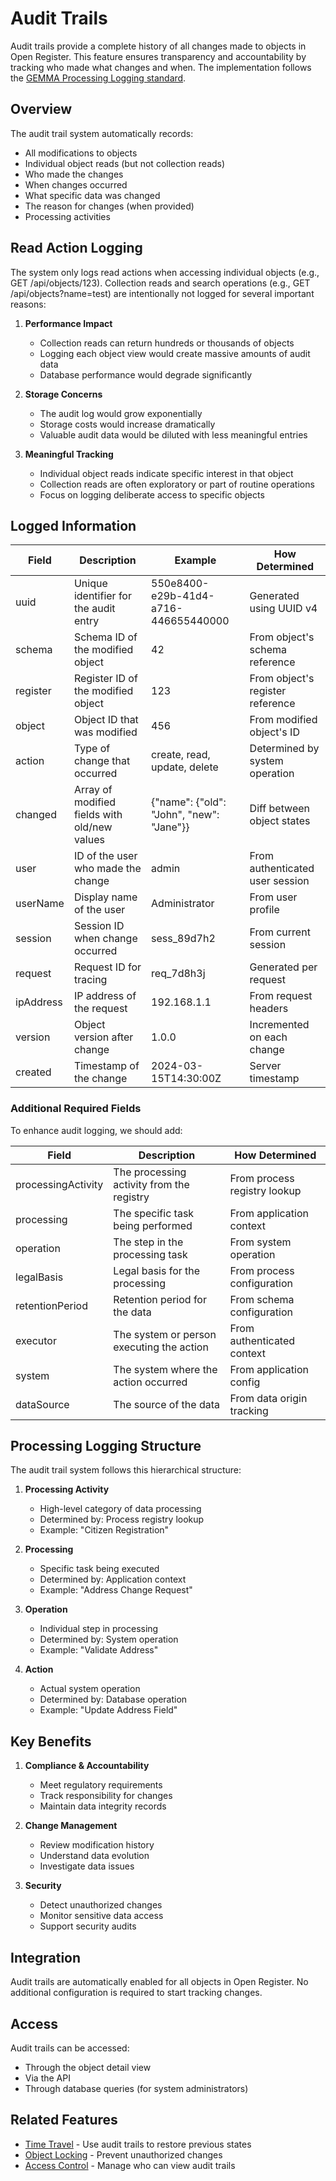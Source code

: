 # Audit Trails

Audit trails provide a complete history of all changes made to objects in Open Register. This feature ensures transparency and accountability by tracking who made what changes and when. The implementation follows the [GEMMA Processing Logging standard](https://vng-realisatie.github.io/gemma-verwerkingenlogging/gegevensmodel/basisterminologie.html).

## Overview

The audit trail system automatically records:
- All modifications to objects
- Individual object reads (but not collection reads)
- Who made the changes
- When changes occurred
- What specific data was changed
- The reason for changes (when provided)
- Processing activities

## Read Action Logging

The system only logs read actions when accessing individual objects (e.g., GET /api/objects/123). Collection reads and search operations (e.g., GET /api/objects?name=test) are intentionally not logged for several important reasons:

1. **Performance Impact**
   - Collection reads can return hundreds or thousands of objects
   - Logging each object view would create massive amounts of audit data
   - Database performance would degrade significantly

2. **Storage Concerns**
   - The audit log would grow exponentially
   - Storage costs would increase dramatically
   - Valuable audit data would be diluted with less meaningful entries

3. **Meaningful Tracking**
   - Individual object reads indicate specific interest in that object
   - Collection reads are often exploratory or part of routine operations
   - Focus on logging deliberate access to specific objects

## Logged Information

| Field | Description | Example | How Determined |
|-------|-------------|---------|----------------|
| uuid | Unique identifier for the audit entry | 550e8400-e29b-41d4-a716-446655440000 | Generated using UUID v4 |
| schema | Schema ID of the modified object | 42 | From object's schema reference |
| register | Register ID of the modified object | 123 | From object's register reference |
| object | Object ID that was modified | 456 | From modified object's ID |
| action | Type of change that occurred | create, read, update, delete | Determined by system operation |
| changed | Array of modified fields with old/new values | {"name": {"old": "John", "new": "Jane"}} | Diff between object states |
| user | ID of the user who made the change | admin | From authenticated user session |
| userName | Display name of the user | Administrator | From user profile |
| session | Session ID when change occurred | sess_89d7h2 | From current session |
| request | Request ID for tracing | req_7d8h3j | Generated per request |
| ipAddress | IP address of the request | 192.168.1.1 | From request headers |
| version | Object version after change | 1.0.0 | Incremented on each change |
| created | Timestamp of the change | 2024-03-15T14:30:00Z | Server timestamp |

### Additional Required Fields

To enhance audit logging, we should add:

| Field | Description | How Determined |
|-------|-------------|----------------|
| processingActivity | The processing activity from the registry | From process registry lookup |
| processing | The specific task being performed | From application context |
| operation | The step in the processing task | From system operation |
| legalBasis | Legal basis for the processing | From process configuration |
| retentionPeriod | Retention period for the data | From schema configuration |
| executor | The system or person executing the action | From authenticated context |
| system | The system where the action occurred | From application config |
| dataSource | The source of the data | From data origin tracking |

## Processing Logging Structure

The audit trail system follows this hierarchical structure:

1. **Processing Activity**
   - High-level category of data processing
   - Determined by: Process registry lookup
   - Example: "Citizen Registration"

2. **Processing**
   - Specific task being executed
   - Determined by: Application context
   - Example: "Address Change Request"

3. **Operation**
   - Individual step in processing
   - Determined by: System operation
   - Example: "Validate Address"

4. **Action**
   - Actual system operation
   - Determined by: Database operation
   - Example: "Update Address Field"

## Key Benefits

1. **Compliance & Accountability**
   - Meet regulatory requirements
   - Track responsibility for changes
   - Maintain data integrity records

2. **Change Management**
   - Review modification history
   - Understand data evolution
   - Investigate data issues

3. **Security**
   - Detect unauthorized changes
   - Monitor sensitive data access
   - Support security audits

## Integration

Audit trails are automatically enabled for all objects in Open Register. No additional configuration is required to start tracking changes.

## Access

Audit trails can be accessed:
- Through the object detail view
- Via the API
- Through database queries (for system administrators)

## Related Features

- [Time Travel](time-travel.md) - Use audit trails to restore previous states
- [Object Locking](object-locking.md) - Prevent unauthorized changes
- [Access Control](access-control.md) - Manage who can view audit trails 